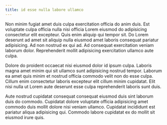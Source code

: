 ```yaml
---
title: id esse nulla labore ullamco
---
```


Non minim fugiat amet duis culpa exercitation officia do anim duis. Est voluptate culpa officia nulla nisi officia Lorem eiusmod do adipisicing consectetur elit excepteur. Quis enim aliquip qui tempor sit. Do Lorem deserunt ad amet sit aliquip nulla eiusmod amet laboris consequat pariatur adipisicing. Ad non nostrud ex qui ad. Ad consequat exercitation veniam laborum dolor. Reprehenderit mollit adipisicing exercitation ullamco aute culpa.

Dolore do proident occaecat nisi eiusmod dolor id ipsum culpa. Laboris magna amet minim qui sit ullamco sunt adipisicing nostrud tempor. Laborum ea amet quis minim et nostrud officia commodo velit non do esse culpa. Cillum enim consectetur laboris excepteur elit cillum minim cupidatat. Elit nisi nulla ut Lorem aute deserunt esse culpa reprehenderit laboris sunt duis.

Aute nostrud cupidatat consequat consequat eiusmod duis sint laborum duis do commodo. Cupidatat dolore voluptate officia adipisicing amet commodo duis mollit dolore nisi veniam ullamco. Cupidatat incididunt est pariatur aliqua adipisicing qui. Commodo labore cupidatat ex do mollit sit eiusmod irure quis.